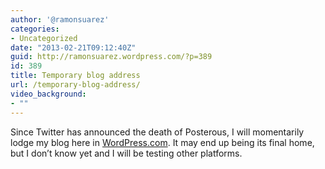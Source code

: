 ```yaml
---
author: '@ramonsuarez'
categories:
- Uncategorized
date: "2013-02-21T09:12:40Z"
guid: http://ramonsuarez.wordpress.com/?p=389
id: 389
title: Temporary blog address
url: /temporary-blog-address/
video_background:
- ""
---
```


Since Twitter has announced the death of Posterous, I will momentarily lodge my blog here in [WordPress.com](https://ramonsuarez.com?aff=22892). It may end up being its final home, but I don’t know yet and I will be testing other platforms.